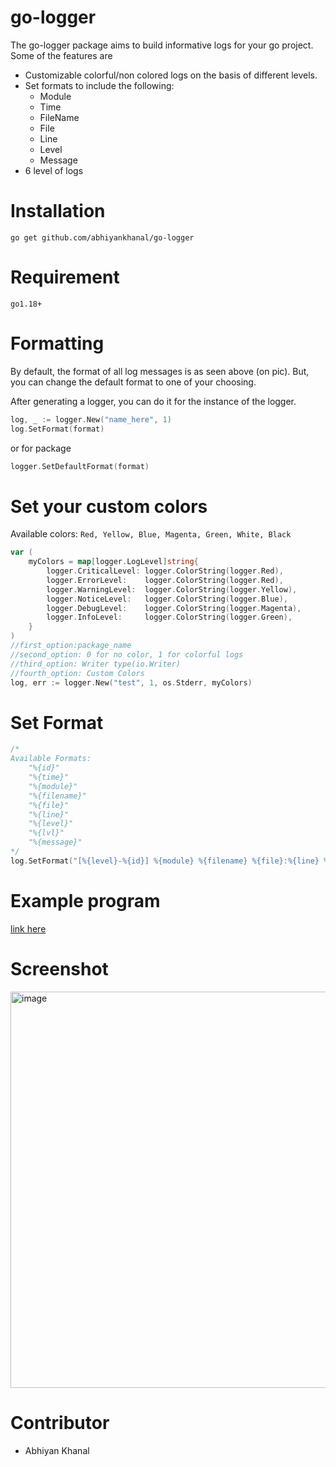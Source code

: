 # go-logger
The go-logger package aims to build informative logs for your go project.
Some of the features are
- Customizable colorful/non colored logs on the basis of different levels.
- Set formats to include the following:
    - Module
    - Time
    - FileName
    - File
    - Line
    - Level
    - Message
- 6 level of logs

# Installation
```
go get github.com/abhiyankhanal/go-logger
```

# Requirement
```
go1.18+
```

# Formatting

By default, the format of all log messages is as seen above (on pic).
But, you can change the default format to one of your choosing.

After generating a logger, you can do it for the instance of the logger.
```go
log, _ := logger.New("name_here", 1)
log.SetFormat(format)
```
or for package
```go
logger.SetDefaultFormat(format)
```

# Set your custom colors
Available colors:
`Red, Yellow, Blue, Magenta, Green, White, Black`
```go
var (
	myColors = map[logger.LogLevel]string{
		logger.CriticalLevel: logger.ColorString(logger.Red),
		logger.ErrorLevel:    logger.ColorString(logger.Red),
		logger.WarningLevel:  logger.ColorString(logger.Yellow),
		logger.NoticeLevel:   logger.ColorString(logger.Blue),
		logger.DebugLevel:    logger.ColorString(logger.Magenta),
		logger.InfoLevel:     logger.ColorString(logger.Green),
	}
)
//first_option:package_name
//second_option: 0 for no color, 1 for colorful logs
//third_option: Writer type(io.Writer)
//fourth_option: Custom Colors
log, err := logger.New("test", 1, os.Stderr, myColors)
```
# Set Format
```go
/*
Available Formats:
	"%{id}"
	"%{time}"
	"%{module}"
	"%{filename}"
	"%{file}"
	"%{line}"
	"%{level}"
	"%{lvl}"
	"%{message}"
*/
log.SetFormat("[%{level}-%{id}] %{module} %{filename} %{file}:%{line} %{message}")
```
# Example program
[link here](https://github.com/abhiyankhanal/go-logger/blob/master/example/main.go)

# Screenshot
<img width="634" alt="image" src="https://user-images.githubusercontent.com/51784021/222954019-9e74261d-25c2-413c-b526-c66524b9db27.png">


# Contributor
- Abhiyan Khanal
